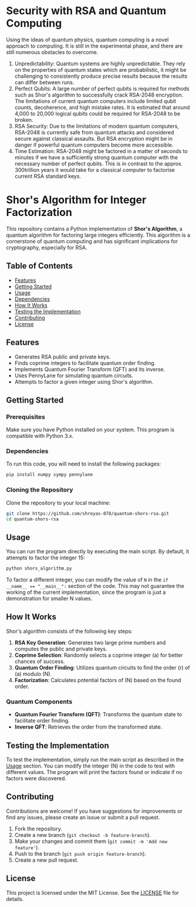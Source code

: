 # Security with RSA and Quantum Computing

Using the ideas of quantum physics, quantum computing is a novel approach to computing. It is still in the experimental phase, and there are still numerous obstacles to overcome.

1. Unpredictability: Quantum systems are highly unpredictable. They rely on the properties of quantum states which are probabilistic, it might be challenging to consistently produce precise results because the results can differ between runs.
2. Perfect Qubits: A large number of perfect qubits is required for methods such as Shor's algorithm to successfully crack RSA-2048 encryption. The limitations of current quantum computers include limited qubit counts, decoherence, and high mistake rates. It is estimated that around 4,000 to 20,000 logical qubits could be required for RSA-2048 to be broken.
3. RSA Security: Due to the limitations of modern quantum computers, RSA-2048 is currently safe from quantum attacks and considered secure against classical assaults. But RSA encryption might be in danger if powerful quantum computers become more accessible.
4. Time Estimation: RSA-2048 might be factored in a matter of seconds to minutes if we have a sufficiently strong quantum computer with the necessary number of perfect qubits. This is in contrast to the approx. 300trillion years it would take for a classical computer to factorise current RSA standard keys.

# Shor's Algorithm for Integer Factorization

This repository contains a Python implementation of **Shor's Algorithm**, a quantum algorithm for factoring large integers efficiently. This algorithm is a cornerstone of quantum computing and has significant implications for cryptography, especially for RSA.

## Table of Contents

- [Features](#features)
- [Getting Started](#getting-started)
- [Usage](#usage)
- [Dependencies](#dependencies)
- [How It Works](#how-it-works)
- [Testing the Implementation](#testing-the-implementation)
- [Contributing](#contributing)
- [License](#license)

## Features

- Generates RSA public and private keys.
- Finds coprime integers to facilitate quantum order finding.
- Implements Quantum Fourier Transform (QFT) and its inverse.
- Uses PennyLane for simulating quantum circuits.
- Attempts to factor a given integer using Shor's algorithm.

## Getting Started

### Prerequisites

Make sure you have Python installed on your system. This program is compatible with Python 3.x.

### Dependencies

To run this code, you will need to install the following packages:

```bash
pip install numpy sympy pennylane
```

### Cloning the Repository

Clone the repository to your local machine:

```bash
git clone https://github.com/shreyas-078/quantum-shors-rsa.git
cd quantum-shors-rsa
```

## Usage

You can run the program directly by executing the main script. By default, it attempts to factor the integer 15:

```bash
python shors_algorithm.py
```

To factor a different integer, you can modify the value of `N` in the `if __name__ == "__main__":` section of the code.
This may not guarantee the working of the current implementation, since the program is just a demonstration for smaller N values.

## How It Works

Shor's algorithm consists of the following key steps:

1. **RSA Key Generation**: Generates two large prime numbers and computes the public and private keys.
2. **Coprime Selection**: Randomly selects a coprime integer \(a\) for better chances of success.
3. **Quantum Order Finding**: Utilizes quantum circuits to find the order \(r\) of \(a\) modulo \(N\).
4. **Factorization**: Calculates potential factors of \(N\) based on the found order.

### Quantum Components

- **Quantum Fourier Transform (QFT)**: Transforms the quantum state to facilitate order finding.
- **Inverse QFT**: Retrieves the order from the transformed state.

## Testing the Implementation

To test the implementation, simply run the main script as described in the [Usage](#usage) section. You can modify the integer \(N\) in the code to test with different values. The program will print the factors found or indicate if no factors were discovered.

## Contributing

Contributions are welcome! If you have suggestions for improvements or find any issues, please create an issue or submit a pull request.

1. Fork the repository.
2. Create a new branch (`git checkout -b feature-branch`).
3. Make your changes and commit them (`git commit -m 'Add new feature'`).
4. Push to the branch (`git push origin feature-branch`).
5. Create a new pull request.

## License

This project is licensed under the MIT License. See the [LICENSE](LICENSE) file for details.
